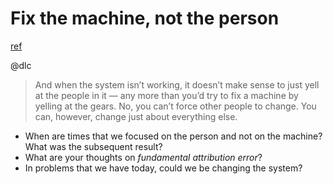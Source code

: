 # Fix the machine, not the person
[ref](http://www.aaronsw.com/weblog/nummi)

@dlc

> And when the system isn’t working, it doesn’t make sense to just yell at the people in it — any more than you’d try to fix a machine by yelling at the gears.
> No, you can’t force other people to change. You can, however, change just about everything else. 

- When are times that we focused on the person and not on the machine? What was the subsequent result?
- What are your thoughts on *fundamental attribution error*?
- In problems that we have today, could we be changing the system?

